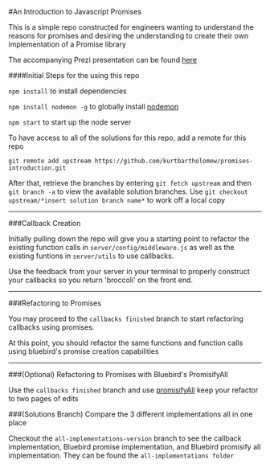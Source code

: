 #An Introduction to Javascript Promises

This is a simple repo constructed for engineers wanting to understand the
reasons for promises and desiring the understanding to create their own
implementation of a Promise library

The accompanying Prezi presentation can be found [here](https://prezi.com/3cgxve4bcgoo/demystifying-promises/)

####Initial Steps for the using this repo

`npm install` to install dependencies

`npm install nodemon -g` to globally install [nodemon](https://github.com/remy/nodemon)

`npm start` to start up the node server

To have access to all of the solutions for this repo, add a remote for this repo

`git remote add upstream https://github.com/kurtbartholomew/promises-introduction.git`

After that, retrieve the branches by entering `git fetch upstream` and then `git branch -a` to view the available solution branches. Use `git checkout upstream/*insert solution branch name*` to work off a local copy

- - -

###Callback Creation

Initially pulling down the repo will give you a starting point to refactor
the existing function calls in `server/config/middleware.js` as well as the
existing funtions in `server/utils` to use callbacks.

Use the feedback from your server in your terminal to properly construct your
callbacks so you return 'broccoli' on the front end.

- - -

###Refactoring to Promises

You may proceed to the `callbacks finished` branch to start
refactoring callbacks using promises.

At this point, you should refactor the same functions and function calls using 
bluebird's promise creation capabilities

- - -

###(Optional) Refactoring to Promises with Bluebird's PromisifyAll

Use the `callbacks finished` branch and use [promisifyAll](https://github.com/petkaantonov/bluebird/blob/master/API.md#promisepromisifyallobject-target--object-options---object) keep your refactor
to two pages of edits

###(Solutions Branch) Compare the 3 different implementations all in one place

Checkout the `all-implementations-version` branch to see the callback implementation, Bluebird promise implementation, and Bluebird promisify all implementation. They can be found the `all-implementations folder`
